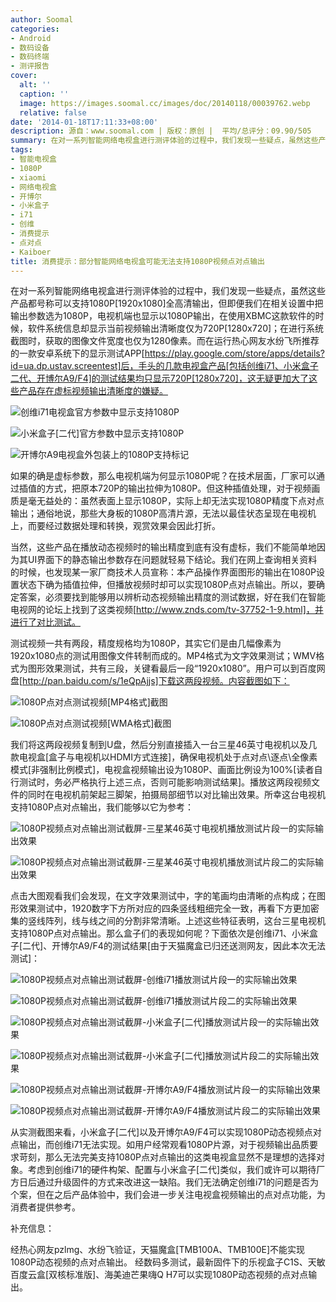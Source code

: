 ```yaml
---
author: Soomal
categories:
- Android
- 数码设备
- 数码终端
- 测评报告
cover:
  alt: ''
  caption: ''
  image: https://images.soomal.cc/images/doc/20140118/00039762.webp
  relative: false
date: '2014-01-18T17:11:33+08:00'
description: 源自：www.soomal.com | 版权：原创 |  平均/总评分：09.90/505
summary: 在对一系列智能网络电视盒进行测评体验的过程中，我们发现一些疑点，虽然这些产品都号称可以支持1080P[1920x1080]全高清输出，但即便我们在相关设置中把输出参数选为1080P，电视机端也显示以1080P输出，在使用XBMC这款软件的时候，软件系统信息却显示当前视频输出清晰度仅为720P[1280x720]……
tags:
- 智能电视盒
- 1080P
- xiaomi
- 网络电视盒
- 开博尔
- 小米盒子
- i71
- 创维
- 消费提示
- 点对点
- Kaiboer
title: 消费提示：部分智能网络电视盒可能无法支持1080P视频点对点输出
---
```


在对一系列智能网络电视盒进行测评体验的过程中，我们发现一些疑点，虽然这些产品都号称可以支持1080P[1920x1080]全高清输出，但即便我们在相关设置中把输出参数选为1080P，电视机端也显示以1080P输出，在使用XBMC这款软件的时候，软件系统信息却显示当前视频输出清晰度仅为720P[1280x720]；在进行系统截图时，获取的图像文件宽度也仅为1280像素。而在运行热心网友水纷飞所推荐的一款安卓系统下的显示测试APP[https://play.google.com/store/apps/details?id=ua.dp.ustav.screentest]后，手头的几款电视盒产品[包括创维i71、小米盒子二代、开博尔A9/F4]的测试结果均只显示720P[1280x720]，这无疑更加大了这些产品存在虚标视频输出清晰度的嫌疑。

![创维i71电视盒官方参数中显示支持1080P](https://images.soomal.cc/images/doc/20140118/00039773.webp)




![小米盒子[二代]官方参数中显示支持1080P](https://images.soomal.cc/images/doc/20140118/00039774.webp)




![开博尔A9电视盒外包装上的1080P支持标记](https://images.soomal.cc/images/doc/20140118/00039775.webp)





如果的确是虚标参数，那么电视机端为何显示1080P呢？在技术层面，厂家可以通过插值的方式，把原本720P的输出拉伸为1080P。但这种插值处理，对于视频画质是毫无益处的：虽然表面上显示1080P，实际上却无法实现1080P精度下点对点输出；通俗地说，那些大身板的1080P高清片源，无法以最佳状态呈现在电视机上，而要经过数据处理和转换，观赏效果会因此打折。

当然，这些产品在播放动态视频时的输出精度到底有没有虚标，我们不能简单地因为其UI界面下的静态输出参数存在问题就轻易下结论。我们在网上查询相关资料的时候，也发现某一家厂商技术人员宣称：本产品操作界面图形的输出在1080P设置状态下确为插值拉伸，但播放视频时却可以实现1080P点对点输出。所以，要确定答案，必须要找到能够用以辨析动态视频输出精度的测试数据，好在我们在智能电视网的论坛上找到了这类视频[http://www.znds.com/tv-37752-1-9.html]，并进行了对比测试。

测试视频一共有两段，精度规格均为1080P，其实它们是由几幅像素为1920x1080点的测试用图像文件转制而成的。MP4格式为文字效果测试；WMV格式为图形效果测试，共有三段，关键看最后一段“1920x1080”。用户可以到百度网盘[http://pan.baidu.com/s/1eQpAjjs]下载这两段视频。内容截图如下：

![1080P点对点测试视频[MP4格式]截图](https://images.soomal.cc/images/doc/20140118/00039763.webp)




![1080P点对点测试视频[WMA格式]截图](https://images.soomal.cc/images/doc/20140118/00039764.webp)





我们将这两段视频复制到U盘，然后分别直接插入一台三星46英寸电视机以及几款电视盒[盒子与电视机以HDMI方式连接]，确保电视机处于点对点\逐点\全像素模式[非强制比例模式]，电视盒视频输出设为1080P、画面比例设为100%[读者自行测试时，务必严格执行上述三点，否则可能影响测试结果]。播放这两段视频文件的同时在电视机前架起三脚架，拍摄局部细节以对比输出效果。所幸这台电视机支持1080P点对点输出，我们能够以它为参考：

![1080P视频点对点输出测试截屏-三星某46英寸电视机播放测试片段一的实际输出效果](https://images.soomal.cc/images/doc/20140118/00039765.webp)




![1080P视频点对点输出测试截屏-三星某46英寸电视机播放测试片段二的实际输出效果](https://images.soomal.cc/images/doc/20140118/00039766.webp)





点击大图观看我们会发现，在文字效果测试中，字的笔画均由清晰的点构成；在图形效果测试中，1920数字下方所对应的四条竖线粗细完全一致，再看下方更加密集的竖线阵列，线与线之间的分割非常清晰。上述这些特征表明，这台三星电视机支持1080P点对点输出。那么盒子们的表现如何呢？下面依次是创维i71、小米盒子[二代]、开博尔A9/F4的测试结果[由于天猫魔盒已归还送测网友，因此本次无法测试]：

![1080P视频点对点输出测试截屏-创维i71播放测试片段一的实际输出效果](https://images.soomal.cc/images/doc/20140118/00039767.webp)




![1080P视频点对点输出测试截屏-创维i71播放测试片段二的实际输出效果](https://images.soomal.cc/images/doc/20140118/00039768.webp)




![1080P视频点对点输出测试截屏-小米盒子[二代]播放测试片段一的实际输出效果](https://images.soomal.cc/images/doc/20140118/00039769.webp)




![1080P视频点对点输出测试截屏-小米盒子[二代]播放测试片段二的实际输出效果](https://images.soomal.cc/images/doc/20140118/00039770.webp)




![1080P视频点对点输出测试截屏-开博尔A9/F4播放测试片段一的实际输出效果](https://images.soomal.cc/images/doc/20140118/00039771.webp)




![1080P视频点对点输出测试截屏-开博尔A9/F4播放测试片段二的实际输出效果](https://images.soomal.cc/images/doc/20140118/00039772.webp)





从实测截图来看，小米盒子[二代]以及开博尔A9/F4可以实现1080P动态视频点对点输出，而创维i71无法实现。如用户经常观看1080P片源，对于视频输出品质要求苛刻，那么无法完美支持1080P点对点输出的这类电视盒显然不是理想的选择对象。考虑到创维i71的硬件构架、配置与小米盒子[二代]类似，我们或许可以期待厂方日后通过升级固件的方式来改进这一缺陷。我们无法确定创维i71的问题是否为个案，但在之后产品体验中，我们会进一步关注电视盒视频输出的点对点功能，为消费者提供参考。

补充信息：

经热心网友pzlmg、水纷飞验证，天猫魔盒[TMB100A、TMB100E]不能实现1080P动态视频的点对点输出。
经数码多测试，最新固件下的乐视盒子C1S、天敏百度云盒[双核标准版]、海美迪芒果嗨Q H7可以实现1080P动态视频的点对点输出。